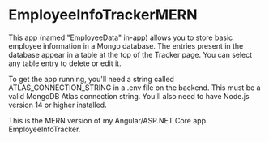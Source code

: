 ﻿# EmployeeInfoTrackerMERN

This app (named "EmployeeData" in-app) allows you to store basic employee information in a Mongo database. The entries present in the database appear in a table at the top of the Tracker page. You can select any table entry to delete or edit it.

To get the app running, you'll need a string called ATLAS_CONNECTION_STRING in a .env file on the backend. This must be a valid MongoDB Atlas connection string. You'll also need to have Node.js version 14 or higher installed.

This is the MERN version of my Angular/ASP.NET Core app EmployeeInfoTracker.